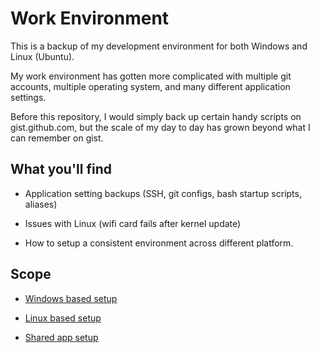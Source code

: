 # Work Environment

This is a backup of my development environment for both Windows and Linux (Ubuntu).

My work environment has gotten more complicated with multiple git accounts, multiple operating system, and many different application settings.

Before this repository, I would simply back up certain handy scripts on gist.github.com, but the scale of my day to day has grown beyond what I can remember on gist.

## What you'll find

* Application setting backups (SSH, git configs, bash startup scripts, aliases)

* Issues with Linux (wifi card fails after kernel update)

* How to setup a consistent environment across different platform.

## Scope

* [Windows based setup](windows/README.md)

* [Linux based setup](linux/README.md)

* [Shared app setup](app-settings/README.md)